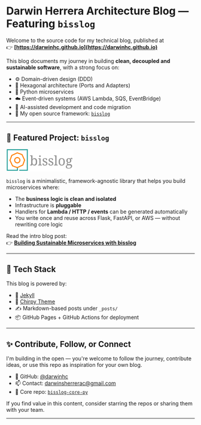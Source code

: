 # Darwin Herrera Architecture Blog — Featuring `bisslog`




Welcome to the source code for my technical blog, published at  
👉 **[https://darwinhc.github.io](https://darwinhc.github.io)**

This blog documents my journey in building **clean, decoupled and sustainable software**, with a strong focus on:

- ⚙️ Domain-driven design (DDD)
- 🧩 Hexagonal architecture (Ports and Adapters)
- 🐍 Python microservices
- ☁️ Event-driven systems (AWS Lambda, SQS, EventBridge)
- 🤖 AI-assisted development and code migration
- 🚀 My open source framework: [`bisslog`](https://github.com/darwinhc/bisslog-core-py)

---

## 📌 Featured Project: `bisslog`

<p>
  <img src="https://raw.githubusercontent.com/darwinhc/bisslog-docs/master/docs/assets/brand/bisslog-logo-imagotipo.png" width="180" />
</p>

`bisslog` is a minimalistic, framework-agnostic library that helps you build microservices where:

- The **business logic is clean and isolated**
- Infrastructure is **pluggable**
- Handlers for **Lambda / HTTP / events** can be generated automatically
- You write once and reuse across Flask, FastAPI, or AWS — without rewriting core logic

Read the intro blog post:  
👉 [**Building Sustainable Microservices with bisslog**](https://darwinhc.github.io/posts/introducing-bisslog/)

---

## 🧰 Tech Stack

This blog is powered by:

- 📝 [Jekyll](https://jekyllrb.com/)
- 🧩 [Chirpy Theme](https://github.com/cotes2020/jekyll-theme-chirpy)
- ✍️ Markdown-based posts under `_posts/`
- 📦 GitHub Pages + GitHub Actions for deployment

---

## ✨ Contribute, Follow, or Connect

I'm building in the open — you're welcome to follow the journey, contribute ideas, or use this repo as inspiration for your own blog.

- 🔗 GitHub: [@darwinhc](https://github.com/darwinhc)
- 📫 Contact: [darwinsherrerac@gmail.com](darwinsherrerac@gmail.com)
- 🌱 Core repo: [`bisslog-core-py`](https://github.com/darwinhc/bisslog-core-py)

If you find value in this content, consider starring the repos or sharing them with your team.

---


